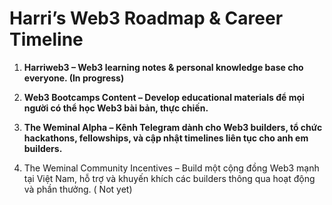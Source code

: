 # Harri’s Web3 Roadmap & Career Timeline

1. **Harriweb3 – Web3 learning notes & personal knowledge base cho everyone. (In progress)**

2. **Web3 Bootcamps Content – Develop educational materials để mọi người có thể học Web3 bài bản, thực chiến.**

3. **The Weminal Alpha – Kênh Telegram dành cho Web3 builders, tổ chức hackathons, fellowships, và cập nhật timelines liên tục cho anh em builders.** 

4. The Weminal Community Incentives – Build một cộng đồng Web3 mạnh tại Việt Nam, hỗ trợ và khuyến khích các builders thông qua hoạt động và phần thưởng. ( Not yet)